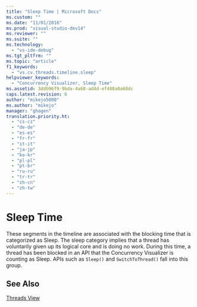 ```yaml
---
title: "Sleep Time | Microsoft Docs"
ms.custom: ""
ms.date: "11/01/2016"
ms.prod: "visual-studio-dev14"
ms.reviewer: ""
ms.suite: ""
ms.technology: 
  - "vs-ide-debug"
ms.tgt_pltfrm: ""
ms.topic: "article"
f1_keywords: 
  - "vs.cv.threads.timeline.sleep"
helpviewer_keywords: 
  - "Concurrency Visualizer, Sleep Time"
ms.assetid: 3ddb96f9-9bda-4a68-ad4d-ef488a0a68dc
caps.latest.revision: 6
author: "mikejo5000"
ms.author: "mikejo"
manager: "ghogen"
translation.priority.ht: 
  - "cs-cz"
  - "de-de"
  - "es-es"
  - "fr-fr"
  - "it-it"
  - "ja-jp"
  - "ko-kr"
  - "pl-pl"
  - "pt-br"
  - "ru-ru"
  - "tr-tr"
  - "zh-cn"
  - "zh-tw"
---
```

# Sleep Time
These segments in the timeline are associated with the blocking time that is categorized as Sleep. The sleep category implies that a thread has voluntarily given up its logical core and is doing no work. During this time, a thread has been blocked in an API that the Concurrency Visualizer is counting as Sleep. APIs such as `Sleep()` and `SwitchToThread()` fall into this group.  
  
## See Also  
 [Threads View](../profiling/threads-view-parallel-performance.md)